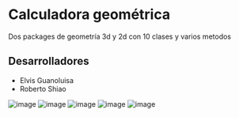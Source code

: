 # **Calculadora geométrica**
Dos packages de geometría 3d y 2d con 10 clases y varios metodos
## Desarrolladores
- Elvis Guanoluisa
- Roberto Shiao


![image](https://user-images.githubusercontent.com/95731527/208255955-1a96018d-8bb4-4e00-9699-e8acadb5e183.png)
![image](https://user-images.githubusercontent.com/95731527/208255979-b06ebe15-aa0f-40f1-814b-badffca7bf37.png)
![image](https://user-images.githubusercontent.com/95731527/208256026-0c56c924-90c6-465a-ae6f-f6d0d5dd290d.png)
![image](https://user-images.githubusercontent.com/95731527/208256042-8d2fd999-764d-4024-9f8b-53c01ad768c9.png)
![image](https://user-images.githubusercontent.com/95731527/208256306-510a9f07-e38e-4a68-9b8a-6940345e2b33.png)
